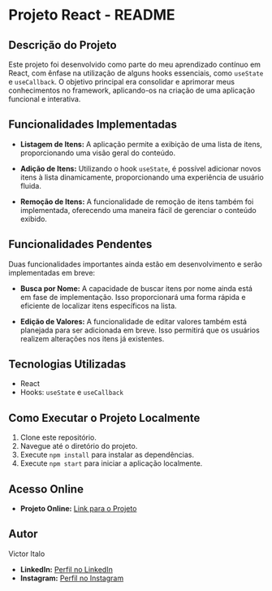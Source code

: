 # Projeto React - README

## Descrição do Projeto

Este projeto foi desenvolvido como parte do meu aprendizado contínuo em React, com ênfase na utilização de alguns hooks essenciais, como `useState` e `useCallback`. O objetivo principal era consolidar e aprimorar meus conhecimentos no framework, aplicando-os na criação de uma aplicação funcional e interativa.

## Funcionalidades Implementadas

- **Listagem de Itens:** A aplicação permite a exibição de uma lista de itens, proporcionando uma visão geral do conteúdo.

- **Adição de Itens:** Utilizando o hook `useState`, é possível adicionar novos itens à lista dinamicamente, proporcionando uma experiência de usuário fluida.

- **Remoção de Itens:** A funcionalidade de remoção de itens também foi implementada, oferecendo uma maneira fácil de gerenciar o conteúdo exibido.

## Funcionalidades Pendentes

Duas funcionalidades importantes ainda estão em desenvolvimento e serão implementadas em breve:

- **Busca por Nome:** A capacidade de buscar itens por nome ainda está em fase de implementação. Isso proporcionará uma forma rápida e eficiente de localizar itens específicos na lista.

- **Edição de Valores:** A funcionalidade de editar valores também está planejada para ser adicionada em breve. Isso permitirá que os usuários realizem alterações nos itens já existentes.

## Tecnologias Utilizadas

- React
- Hooks: `useState` e `useCallback`

## Como Executar o Projeto Localmente

1. Clone este repositório.
2. Navegue até o diretório do projeto.
3. Execute `npm install` para instalar as dependências.
4. Execute `npm start` para iniciar a aplicação localmente.

## Acesso Online

- **Projeto Online:** [Link para o Projeto](https://react-car-crud.vercel.app/)

## Autor

Victor Italo

- **LinkedIn:** [Perfil no LinkedIn](https://www.linkedin.com/in/victoritalo/)
- **Instagram:** [Perfil no Instagram](https://www.instagram.com/devicttor/)